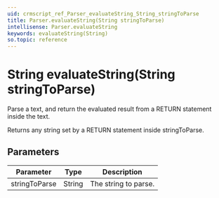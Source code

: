 ```yaml
---
uid: crmscript_ref_Parser_evaluateString_String_stringToParse
title: Parser.evaluateString(String stringToParse)
intellisense: Parser.evaluateString
keywords: evaluateString(String)
so.topic: reference
---
```


# String evaluateString(String stringToParse)

Parse a text, and return the evaluated result from a RETURN statement inside the text.

Returns any string set by a RETURN statement inside stringToParse.

## Parameters

| Parameter | Type | Description |
|---|---|---|
| stringToParse | String | The string to parse. |

